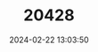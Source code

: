 ---
title: "20428"
category: "Spalax arenarius"
draft: false
date: 2024-02-22 13:03:50
languages:
  English: ["Sandy Mole Rat", "Sandy Mole-rat"]
---